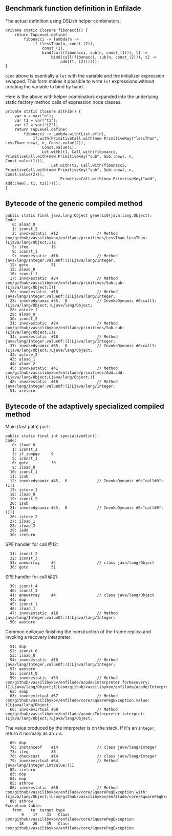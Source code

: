 ## Benchmark function definition in Enfilade
        
The actual definition using DSLish helper combinators:
        
    private static Closure fibonacci() {
        return TopLevel.define(
            fibonacci -> lambda(n ->
                if_(lessThan(n, const_(2)),
                    const_(1),
                    bind(call(fibonacci, sub(n, const_(1))), t1 ->
                        bind(call(fibonacci, sub(n, const_(2))), t2 ->
                            add(t1, t2))))));
    }

`bind` above is esentially a `let` with the variable and the initializer expression
swapped. This form makes it possible to write `let` expressions without creating
the variable to bind by hand.

Here is the above with helper combinators expanded into the underlying static factory
method calls of expression node classes.

    private static Closure altFib() {
        var n = var("n");
        var t1 = var("t1");
        var t2 = var("t2");
        return TopLevel.define(
            fibonacci -> Lambda.with(List.of(n),
                If.with(PrimitiveCall.with(new PrimitiveKey("lessThan", LessThan::new), n, Const.value(2)),
                    Const.value(1),
                    Let.with(t1, Call.with(fibonacci, PrimitiveCall.with(new PrimitiveKey("sub", Sub::new), n, Const.value(1))),
                        Let.with(t2, Call.with(fibonacci, PrimitiveCall.with(new PrimitiveKey("sub", Sub::new), n, Const.value(2))),
                            PrimitiveCall.with(new PrimitiveKey("add", Add::new), t1, t2))))));
    }


## Bytecode of the generic compiled method

    public static final java.lang.Object generic0(java.lang.Object);
    Code:
       0: aload_0
       1: iconst_2
       2: invokestatic  #12                 // Method com/github/vassilibykov/enfilade/primitives/LessThan.lessThan:(Ljava/lang/Object;I)Z
       5: ifeq          15
       8: iconst_1
       9: invokestatic  #18                 // Method java/lang/Integer.valueOf:(I)Ljava/lang/Integer;
      12: goto          51
      15: aload_0
      16: iconst_1
      17: invokestatic  #24                 // Method com/github/vassilibykov/enfilade/primitives/Sub.sub:(Ljava/lang/Object;I)I
      20: invokestatic  #18                 // Method java/lang/Integer.valueOf:(I)Ljava/lang/Integer;
      23: invokedynamic #35,  0             // InvokeDynamic #0:call1:(Ljava/lang/Object;)Ljava/lang/Object;
      28: astore_1
      29: aload_0
      30: iconst_2
      31: invokestatic  #24                 // Method com/github/vassilibykov/enfilade/primitives/Sub.sub:(Ljava/lang/Object;I)I
      34: invokestatic  #18                 // Method java/lang/Integer.valueOf:(I)Ljava/lang/Integer;
      37: invokedynamic #35,  0             // InvokeDynamic #0:call1:(Ljava/lang/Object;)Ljava/lang/Object;
      42: astore_2
      43: aload_1
      44: aload_2
      45: invokestatic  #41                 // Method com/github/vassilibykov/enfilade/primitives/Add.add:(Ljava/lang/Object;Ljava/lang/Object;)I
      48: invokestatic  #18                 // Method java/lang/Integer.valueOf:(I)Ljava/lang/Integer;
      51: areturn

## Bytecode of the adaptively specialized compiled method

Main (fast path) part:

    public static final int specialized(int);
    Code:
       0: iload_0
       1: iconst_2
       2: if_icmpge     9
       5: iconst_1
       6: goto          30
       9: iload_0
      10: iconst_1
      11: isub
      12: invokedynamic #45,  0             // InvokeDynamic #0:"call#0":(I)I
      17: istore_1
      18: iload_0
      19: iconst_2
      20: isub
      21: invokedynamic #45,  0             // InvokeDynamic #0:"call#0":(I)I
      26: istore_2
      27: iload_1
      28: iload_2
      29: iadd
      30: ireturn
      
SPE handler for call @12:    

      31: iconst_2
      32: iconst_3
      33: anewarray     #4                  // class java/lang/Object
      36: goto          51

SPE handler for call @21:

      39: iconst_4
      40: iconst_3
      41: anewarray     #4                  // class java/lang/Object
      44: dup
      45: iconst_1
      46: iload_1
      47: invokestatic  #18                 // Method java/lang/Integer.valueOf:(I)Ljava/lang/Integer;
      50: aastore

Common epilogue finishing the construction of the frame replica and invoking a recovery interpreter:

      51: dup
      52: iconst_0
      53: iload_0
      54: invokestatic  #18                 // Method java/lang/Integer.valueOf:(I)Ljava/lang/Integer;
      57: aastore
      58: iconst_0
      59: invokestatic  #53                 // Method com/github/vassilibykov/enfilade/acode/Interpreter.forRecovery:(I[Ljava/lang/Object;I)Lcom/github/vassilibykov/enfilade/acode/Interpreter;
      62: swap
      63: invokevirtual #57                 // Method com/github/vassilibykov/enfilade/core/SquarePegException.value:()Ljava/lang/Object;
      66: invokevirtual #60                 // Method com/github/vassilibykov/enfilade/acode/Interpreter.interpret:(Ljava/lang/Object;)Ljava/lang/Object;
  
The value produced by the interpreter is on the stack. If it's an `Integer`, return it normally as an `int`.
  
      69: dup
      70: instanceof    #14                 // class java/lang/Integer
      73: ifeq          86
      76: checkcast     #14                 // class java/lang/Integer
      79: invokevirtual #64                 // Method java/lang/Integer.intValue:()I
      82: ireturn
      83: nop
      84: nop
      85: athrow
      86: invokestatic  #68                 // Method com/github/vassilibykov/enfilade/core/SquarePegException.with:(Ljava/lang/Object;)Lcom/github/vassilibykov/enfilade/core/SquarePegException;
      89: athrow
    Exception table:
       from    to  target type
           9    17    31   Class com/github/vassilibykov/enfilade/core/SquarePegException
          18    26    39   Class com/github/vassilibykov/enfilade/core/SquarePegException
